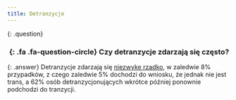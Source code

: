 ```yaml
---
title: Detranzycje
---
```


{: .question}
### *&nbsp;*{: .fa .fa-question-circle} Czy detranzycje zdarzają się często?

{: .answer}
Detranzycje zdarzają się [niezwyke rzadko](https://transequality.org/sites/default/files/docs/usts/USTS-Full-Report-Dec17.pdf), w zaledwie 8% przypadków, z czego zaledwie 5% dochodzi do wniosku, że jednak nie jest trans, a 62% osób detranzycjonujących wkrótce później ponownie podchodzi do tranzycji.
